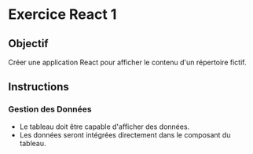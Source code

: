 # Exercice React 1

## Objectif
Créer une application React pour afficher le contenu d'un répertoire fictif.

## Instructions

### Gestion des Données
- Le tableau doit être capable d'afficher des données. 
- Les données seront intégrées directement dans le composant du tableau.
